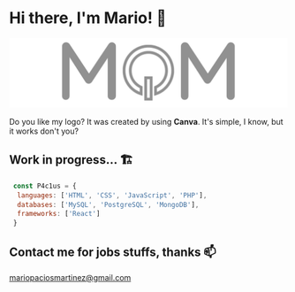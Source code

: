 # Hi there, I'm Mario! 👋

![mpm](logoMPM.png)

Do you like my logo? It was created by using **Canva**. It's simple, I know, but it works don't you?

## Work in progress... 🏗

```js
 const P4c1us = {
  languages: ['HTML', 'CSS', 'JavaScript', 'PHP'],
  databases: ['MySQL', 'PostgreSQL', 'MongoDB'],
  frameworks: ['React']
 }
```

## Contact me for jobs stuffs, thanks 📫

[mariopaciosmartinez@gmail.com](mailto:mariopaciosmartinez@gmail.com)
